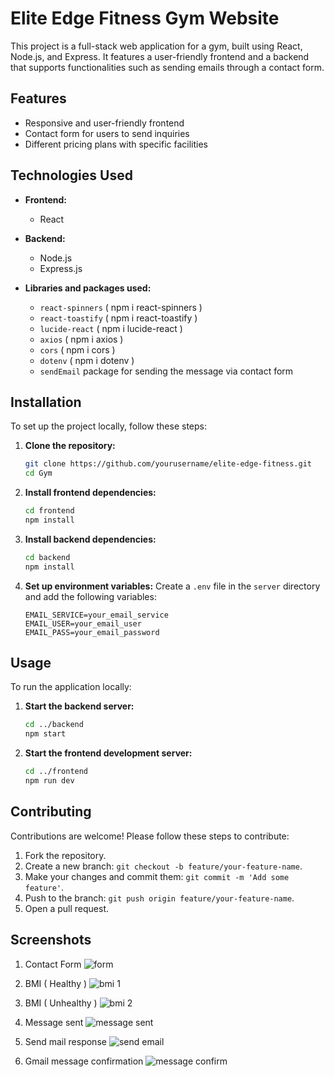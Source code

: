 # Elite Edge Fitness Gym Website

This project is a full-stack web application for a gym, built using React, Node.js, and Express. It features a user-friendly frontend and a backend that supports functionalities such as sending emails through a contact form.

## Features

- Responsive and user-friendly frontend
- Contact form for users to send inquiries
- Different pricing plans with specific facilities

## Technologies Used

- **Frontend:**
  - React

- **Backend:**
  - Node.js
  - Express.js

- **Libraries and packages used:**
  - `react-spinners` ( npm i react-spinners )
  - `react-toastify` ( npm i react-toastify )
  - `lucide-react` ( npm i lucide-react )
  - `axios` ( npm i axios )
  - `cors` ( npm i cors )
  - `dotenv` ( npm i dotenv )
  - `sendEmail` package for sending the message via contact form

## Installation

To set up the project locally, follow these steps:

1. **Clone the repository:**
    ```bash
    git clone https://github.com/yourusername/elite-edge-fitness.git
    cd Gym
    ```

2. **Install frontend dependencies:**
    ```bash
    cd frontend
    npm install
    ```

3. **Install backend dependencies:**
    ```bash
    cd backend
    npm install
    ```

4. **Set up environment variables:**
   Create a `.env` file in the `server` directory and add the following variables:
    ```
    EMAIL_SERVICE=your_email_service
    EMAIL_USER=your_email_user
    EMAIL_PASS=your_email_password
    ```
## Usage

To run the application locally:

1. **Start the backend server:**
    ```bash
    cd ../backend
    npm start
    ```

2. **Start the frontend development server:**
    ```bash
    cd ../frontend
    npm run dev
    ```

## Contributing

Contributions are welcome! Please follow these steps to contribute:

1. Fork the repository.
2. Create a new branch: `git checkout -b feature/your-feature-name`.
3. Make your changes and commit them: `git commit -m 'Add some feature'`.
4. Push to the branch: `git push origin feature/your-feature-name`.
5. Open a pull request.

## Screenshots 
1. Contact Form 
![form](https://github.com/SanketGanorkar/Gym/assets/110564177/36820dfe-d587-4123-a87e-996fb49201a6)

2. BMI ( Healthy )
![bmi 1](https://github.com/SanketGanorkar/Gym/assets/110564177/edaa8f78-71b7-4620-ab17-035d152e127c)

3. BMI ( Unhealthy )
![bmi 2](https://github.com/SanketGanorkar/Gym/assets/110564177/dadb3fed-83c3-4c93-bbb0-3e1adc91dd81)

4. Message sent
![message sent](https://github.com/SanketGanorkar/Gym/assets/110564177/d4f8e17c-1a3f-4c31-a4e4-81b26edffac5)

5. Send mail response
![send email](https://github.com/SanketGanorkar/Gym/assets/110564177/3e6fd03a-fb81-481c-86ea-fc6b2dd6e70b)

6. Gmail message confirmation
![message confirm](https://github.com/SanketGanorkar/Gym/assets/110564177/71c76a3f-03d0-49a4-ad80-5663531f2201)

   



